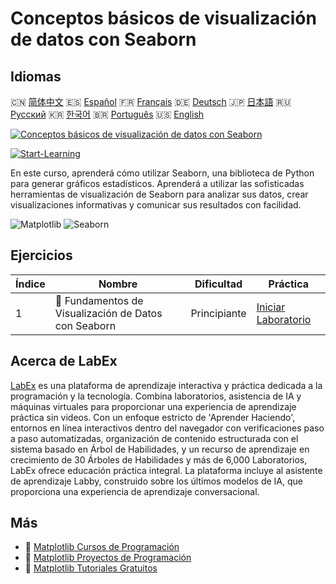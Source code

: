 # Conceptos básicos de visualización de datos con Seaborn

## Idiomas

🇨🇳 [简体中文](README_zh.md) 🇪🇸 [Español](README_es.md) 🇫🇷 [Français](README_fr.md) 🇩🇪 [Deutsch](README_de.md) 🇯🇵 [日本語](README_ja.md) 🇷🇺 [Русский](README_ru.md) 🇰🇷 [한국어](README_ko.md) 🇧🇷 [Português](README_pt.md) 🇺🇸 [English](README.md) 

[![Conceptos básicos de visualización de datos con Seaborn](https://cover-creator.labex.io/seaborn-data-visualization-basics.png?lang=es)](https://labex.io/es/courses/seaborn-data-visualization-basics)

[![Start-Learning](https://img.shields.io/badge/Start-Learning-whitesmoke?style=for-the-badge)](https://labex.io/es/courses/seaborn-data-visualization-basics)

En este curso, aprenderá cómo utilizar Seaborn, una biblioteca de Python para generar gráficos estadísticos. Aprenderá a utilizar las sofisticadas herramientas de visualización de Seaborn para analizar sus datos, crear visualizaciones informativas y comunicar sus resultados con facilidad.

![Matplotlib](https://img.shields.io/badge/Matplotlib-whitesmoke?style=for-the-badge&logo=matplotlib)
![Seaborn](https://img.shields.io/badge/Seaborn-whitesmoke?style=for-the-badge&logo=seaborn)


## Ejercicios

|   Índice | Nombre                                                | Dificultad   | Práctica                                                                                                                                                     |
|----------|-------------------------------------------------------|--------------|--------------------------------------------------------------------------------------------------------------------------------------------------------------|
|        1 | 🧩  Fundamentos de Visualización de Datos con Seaborn | Principiante | <a target='_blank' href='https://labex.io/es/labs/seaborn-data-visualization-basics-180237?course=seaborn-data-visualization-basics'>Iniciar Laboratorio</a> |

## Acerca de LabEx

[LabEx](https://labex.io) es una plataforma de aprendizaje interactiva y práctica dedicada a la programación y la tecnología. Combina laboratorios, asistencia de IA y máquinas virtuales para proporcionar una experiencia de aprendizaje práctica sin videos. Con un enfoque estricto de 'Aprender Haciendo', entornos en línea interactivos dentro del navegador con verificaciones paso a paso automatizadas, organización de contenido estructurada con el sistema basado en Árbol de Habilidades, y un recurso de aprendizaje en crecimiento de 30 Árboles de Habilidades y más de 6,000 Laboratorios, LabEx ofrece educación práctica integral. La plataforma incluye al asistente de aprendizaje Labby, construido sobre los últimos modelos de IA, que proporciona una experiencia de aprendizaje conversacional.

## Más

- 🔗 [Matplotlib Cursos de Programación](https://github.com/labex-labs/awesome-programming-courses)
- 🔗 [Matplotlib Proyectos de Programación](https://github.com/labex-labs/awesome-programming-projects)
- 🔗 [Matplotlib Tutoriales Gratuitos](https://github.com/labex-labs/matplotlib-free-tutorials)

